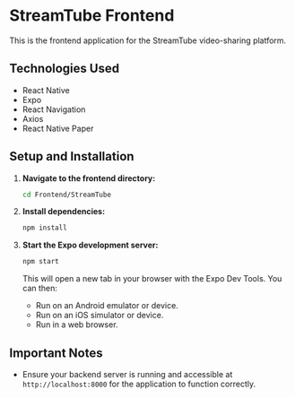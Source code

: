 # StreamTube Frontend

This is the frontend application for the StreamTube video-sharing platform.

## Technologies Used

- React Native
- Expo
- React Navigation
- Axios
- React Native Paper

## Setup and Installation

1.  **Navigate to the frontend directory:**

    ```bash
    cd Frontend/StreamTube
    ```

2.  **Install dependencies:**

    ```bash
    npm install
    ```

3.  **Start the Expo development server:**

    ```bash
    npm start
    ```

    This will open a new tab in your browser with the Expo Dev Tools. You can then:

    -   Run on an Android emulator or device.
    -   Run on an iOS simulator or device.
    -   Run in a web browser.

## Important Notes

-   Ensure your backend server is running and accessible at `http://localhost:8000` for the application to function correctly.
